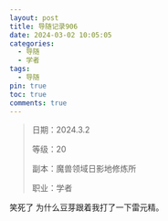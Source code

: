 ```yaml
---
layout: post
title: 导随记录906
date: 2024-03-02 10:05:05
categories:
  - 导随
  - 学者
tags:
  - 导随
pin: true
toc: true
comments: true
---
```

> 日期：2024.3.2
>
> 等级：20
>
> 副本：魔兽领域日影地修炼所
>
> 职业：学者

笑死了 为什么豆芽跟着我打了一下雷元精。
